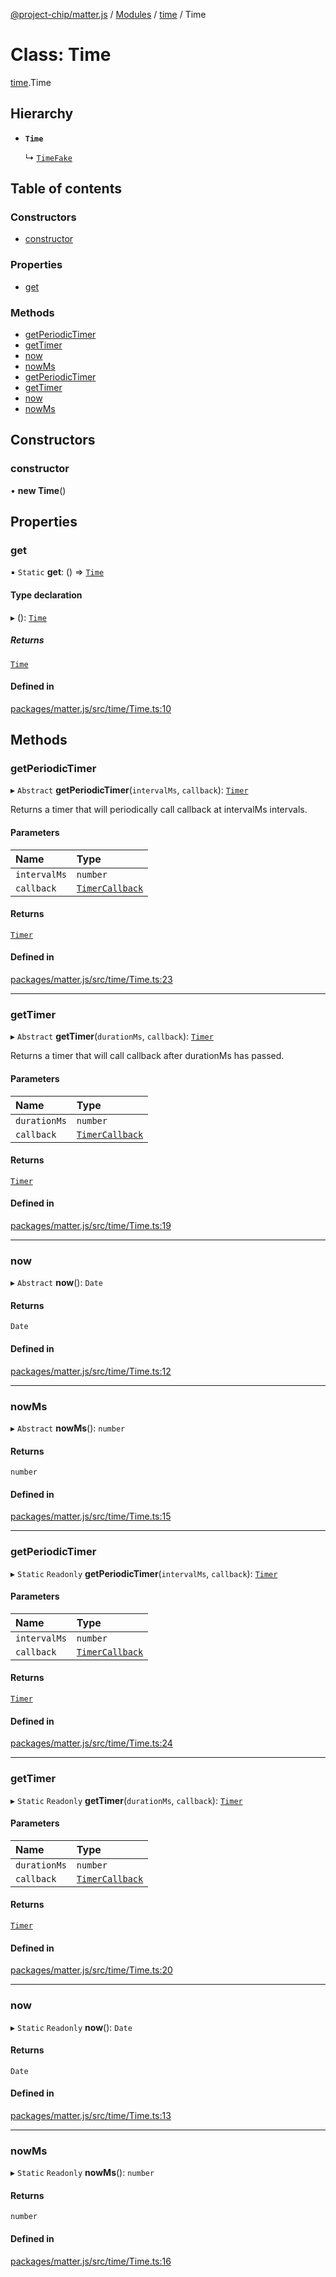 [@project-chip/matter.js](../README.md) / [Modules](../modules.md) / [time](../modules/time.md) / Time

# Class: Time

[time](../modules/time.md).Time

## Hierarchy

- **`Time`**

  ↳ [`TimeFake`](time.TimeFake.md)

## Table of contents

### Constructors

- [constructor](time.Time.md#constructor)

### Properties

- [get](time.Time.md#get)

### Methods

- [getPeriodicTimer](time.Time.md#getperiodictimer)
- [getTimer](time.Time.md#gettimer)
- [now](time.Time.md#now)
- [nowMs](time.Time.md#nowms)
- [getPeriodicTimer](time.Time.md#getperiodictimer-1)
- [getTimer](time.Time.md#gettimer-1)
- [now](time.Time.md#now-1)
- [nowMs](time.Time.md#nowms-1)

## Constructors

### constructor

• **new Time**()

## Properties

### get

▪ `Static` **get**: () => [`Time`](time.Time.md)

#### Type declaration

▸ (): [`Time`](time.Time.md)

##### Returns

[`Time`](time.Time.md)

#### Defined in

[packages/matter.js/src/time/Time.ts:10](https://github.com/project-chip/matter.js/blob/5bdbf8d/packages/matter.js/src/time/Time.ts#L10)

## Methods

### getPeriodicTimer

▸ `Abstract` **getPeriodicTimer**(`intervalMs`, `callback`): [`Timer`](../interfaces/time.Timer.md)

Returns a timer that will periodically call callback at intervalMs intervals.

#### Parameters

| Name | Type |
| :------ | :------ |
| `intervalMs` | `number` |
| `callback` | [`TimerCallback`](../modules/time.md#timercallback) |

#### Returns

[`Timer`](../interfaces/time.Timer.md)

#### Defined in

[packages/matter.js/src/time/Time.ts:23](https://github.com/project-chip/matter.js/blob/5bdbf8d/packages/matter.js/src/time/Time.ts#L23)

___

### getTimer

▸ `Abstract` **getTimer**(`durationMs`, `callback`): [`Timer`](../interfaces/time.Timer.md)

Returns a timer that will call callback after durationMs has passed.

#### Parameters

| Name | Type |
| :------ | :------ |
| `durationMs` | `number` |
| `callback` | [`TimerCallback`](../modules/time.md#timercallback) |

#### Returns

[`Timer`](../interfaces/time.Timer.md)

#### Defined in

[packages/matter.js/src/time/Time.ts:19](https://github.com/project-chip/matter.js/blob/5bdbf8d/packages/matter.js/src/time/Time.ts#L19)

___

### now

▸ `Abstract` **now**(): `Date`

#### Returns

`Date`

#### Defined in

[packages/matter.js/src/time/Time.ts:12](https://github.com/project-chip/matter.js/blob/5bdbf8d/packages/matter.js/src/time/Time.ts#L12)

___

### nowMs

▸ `Abstract` **nowMs**(): `number`

#### Returns

`number`

#### Defined in

[packages/matter.js/src/time/Time.ts:15](https://github.com/project-chip/matter.js/blob/5bdbf8d/packages/matter.js/src/time/Time.ts#L15)

___

### getPeriodicTimer

▸ `Static` `Readonly` **getPeriodicTimer**(`intervalMs`, `callback`): [`Timer`](../interfaces/time.Timer.md)

#### Parameters

| Name | Type |
| :------ | :------ |
| `intervalMs` | `number` |
| `callback` | [`TimerCallback`](../modules/time.md#timercallback) |

#### Returns

[`Timer`](../interfaces/time.Timer.md)

#### Defined in

[packages/matter.js/src/time/Time.ts:24](https://github.com/project-chip/matter.js/blob/5bdbf8d/packages/matter.js/src/time/Time.ts#L24)

___

### getTimer

▸ `Static` `Readonly` **getTimer**(`durationMs`, `callback`): [`Timer`](../interfaces/time.Timer.md)

#### Parameters

| Name | Type |
| :------ | :------ |
| `durationMs` | `number` |
| `callback` | [`TimerCallback`](../modules/time.md#timercallback) |

#### Returns

[`Timer`](../interfaces/time.Timer.md)

#### Defined in

[packages/matter.js/src/time/Time.ts:20](https://github.com/project-chip/matter.js/blob/5bdbf8d/packages/matter.js/src/time/Time.ts#L20)

___

### now

▸ `Static` `Readonly` **now**(): `Date`

#### Returns

`Date`

#### Defined in

[packages/matter.js/src/time/Time.ts:13](https://github.com/project-chip/matter.js/blob/5bdbf8d/packages/matter.js/src/time/Time.ts#L13)

___

### nowMs

▸ `Static` `Readonly` **nowMs**(): `number`

#### Returns

`number`

#### Defined in

[packages/matter.js/src/time/Time.ts:16](https://github.com/project-chip/matter.js/blob/5bdbf8d/packages/matter.js/src/time/Time.ts#L16)
